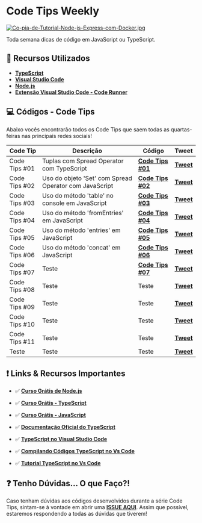 # Code Tips Weekly

[![Co-pia-de-Tutorial-Node-js-Express-com-Docker.jpg](https://i.postimg.cc/v8V8Gmbs/Co-pia-de-Tutorial-Node-js-Express-com-Docker.jpg)](https://postimg.cc/G9bnQd47)

Toda semana dicas de código em JavaScript ou TypeScript.

## 🚀 Recursos Utilizados

- **[TypeScript](https://www.typescriptlang.org/download)**
- **[Visual Studio Code](https://code.visualstudio.com/?WT.mc_id=javascript-36001-gllemos)**
- **[Node.js](https://nodejs.org/en/)**
- **[Extensão Visual Studio Code - Code Runner](https://marketplace.visualstudio.com/items?itemName=formulahendry.code-runner&WT.mc_id=javascript-36001-gllemos)**

## 💻 Códigos - Code Tips

Abaixo vocês encontrarão todos os Code Tips que saem todas as quartas-feiras nas principais redes sociais!

| Code Tip  | Descrição  | Código  |  Tweet  |
|---|---|---|---|
| Code Tips #01 | Tuplas com Spread Operator com TypeScript | **[Code Tips #01](code-tips/code-tips-01.ts)**  |  **[Tweet](https://twitter.com/glaucia_lemos86/status/1417917256575619073)** |
| Code Tips #02 |  Uso do objeto 'Set' com Spread Operator com JavaScript | **[Code Tips #02](code-tips/code-tips-02.js)** | **[Tweet](https://twitter.com/glaucia_lemos86/status/1420373519930699779)** |
| Code Tips #03 | Uso do método 'table' no console em JavaScript | **[Code Tips #03](code-tips/code-tips-03.js)** | **[Tweet](https://twitter.com/glaucia_lemos86/status/1422968142247120899)** |
| Code Tips #04 | Uso do método 'fromEntries' em JavaScript | **[Code Tips #04](code-tips/code-tips-04.js)** | **[Tweet](https://twitter.com/glaucia_lemos86/status/1425464520642732036)** |
| Code Tips #05 | Uso do método 'entries' em JavaScript | **[Code Tips #05](code-tips/code-tips-05.js)** | **[Tweet](https://twitter.com/glaucia_lemos86/status/1427993688307757062)** |
| Code Tips #06  | Uso do método 'concat' em JavaScript | **[Code Tips #06](code-tips/code-tips-06.js)**  | **[Tweet](https://twitter.com/glaucia_lemos86/status/1433819717463052302)** |
| Code Tips #07 | Teste  | **[Code Tips #07](code-tips/code-tips-07.js)**  | **[Tweet](https://twitter.com/glaucia_lemos86/status/1435610069425692675)** |
| Code Tips #08 | Teste  | Teste  | **[Tweet]()** |
| Code Tips #09 | Teste  | Teste  | **[Tweet]()** |
| Code Tips #10 | Teste  | Teste  | **[Tweet]()** |
| Code Tips #11 | Teste  | Teste  | **[Tweet]()** |
| Teste  | Teste  | Teste  | **[Tweet]()** |

## ❗️ Links & Recursos Importantes

- ✅ **[Curso Grátis de Node.js](https://docs.microsoft.com/learn/paths/build-javascript-applications-nodejs/?WT.mc_id=javascript-36001-gllemos)**
- ✅ **[Curso Grátis - TypeScript](https://docs.microsoft.com/pt-br/learn/paths/build-javascript-applications-typescript/?WT.mc_id=javascript-36001-gllemos)**
- ✅ **[Curso Grátis - JavaScript](https://github.com/glaucia86/js-101-beginners-ms)**

- ✅ **[Documentação Oficial do TypeScript](http://typescriptlang.org/docs/handbook/)**
- ✅ **[TypeScript no Visual Studio Code](https://code.visualstudio.com/docs/languages/typescript?WT.mc_id=javascript-36001-gllemos)**
- ✅ **[Compilando Códigos TypeScript no Vs Code](https://code.visualstudio.com/docs/typescript/typescript-compiling?WT.mc_id=javascript-36001-gllemos)**
- ✅ **[Tutorial TypeScript no Vs Code](https://code.visualstudio.com/docs/typescript/typescript-tutorial?WT.mc_id=javascript-36001-gllemos)**

## ❓ Tenho Dúvidas... O que Faço?!

Caso tenham dúvidas aos códigos desenvolvidos durante a série Code Tips, sintam-se à vontade em abrir uma **[ISSUE AQUI](https://github.com/glaucia86/code-tips-weekly/issues)**. Assim que possível, estaremos respondendo a todas as dúvidas que tiverem!


